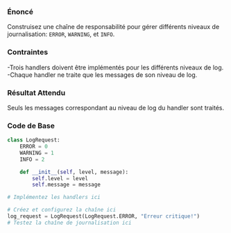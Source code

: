 ### Énoncé

Construisez une chaîne de responsabilité pour gérer différents niveaux de journalisation: ```ERROR```, ```WARNING```, et ```INFO```.

### Contraintes

-Trois handlers doivent être implémentés pour les différents niveaux de log.
-Chaque handler ne traite que les messages de son niveau de log.

### Résultat Attendu

Seuls les messages correspondant au niveau de log du handler sont traités.

### Code de Base

```python
class LogRequest:
    ERROR = 0
    WARNING = 1
    INFO = 2

    def __init__(self, level, message):
        self.level = level
        self.message = message

# Implémentez les handlers ici

# Créez et configurez la chaîne ici
log_request = LogRequest(LogRequest.ERROR, "Erreur critique!")
# Testez la chaîne de journalisation ici
```